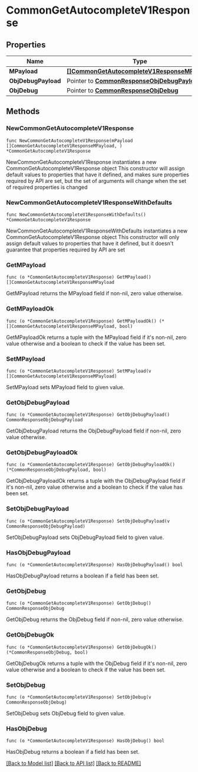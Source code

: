 # CommonGetAutocompleteV1Response

## Properties

Name | Type | Description | Notes
------------ | ------------- | ------------- | -------------
**MPayload** | [**[]CommonGetAutocompleteV1ResponseMPayload**](CommonGetAutocompleteV1ResponseMPayload.md) |  | 
**ObjDebugPayload** | Pointer to [**CommonResponseObjDebugPayload**](CommonResponseObjDebugPayload.md) |  | [optional] 
**ObjDebug** | Pointer to [**CommonResponseObjDebug**](CommonResponseObjDebug.md) |  | [optional] 

## Methods

### NewCommonGetAutocompleteV1Response

`func NewCommonGetAutocompleteV1Response(mPayload []CommonGetAutocompleteV1ResponseMPayload, ) *CommonGetAutocompleteV1Response`

NewCommonGetAutocompleteV1Response instantiates a new CommonGetAutocompleteV1Response object
This constructor will assign default values to properties that have it defined,
and makes sure properties required by API are set, but the set of arguments
will change when the set of required properties is changed

### NewCommonGetAutocompleteV1ResponseWithDefaults

`func NewCommonGetAutocompleteV1ResponseWithDefaults() *CommonGetAutocompleteV1Response`

NewCommonGetAutocompleteV1ResponseWithDefaults instantiates a new CommonGetAutocompleteV1Response object
This constructor will only assign default values to properties that have it defined,
but it doesn't guarantee that properties required by API are set

### GetMPayload

`func (o *CommonGetAutocompleteV1Response) GetMPayload() []CommonGetAutocompleteV1ResponseMPayload`

GetMPayload returns the MPayload field if non-nil, zero value otherwise.

### GetMPayloadOk

`func (o *CommonGetAutocompleteV1Response) GetMPayloadOk() (*[]CommonGetAutocompleteV1ResponseMPayload, bool)`

GetMPayloadOk returns a tuple with the MPayload field if it's non-nil, zero value otherwise
and a boolean to check if the value has been set.

### SetMPayload

`func (o *CommonGetAutocompleteV1Response) SetMPayload(v []CommonGetAutocompleteV1ResponseMPayload)`

SetMPayload sets MPayload field to given value.


### GetObjDebugPayload

`func (o *CommonGetAutocompleteV1Response) GetObjDebugPayload() CommonResponseObjDebugPayload`

GetObjDebugPayload returns the ObjDebugPayload field if non-nil, zero value otherwise.

### GetObjDebugPayloadOk

`func (o *CommonGetAutocompleteV1Response) GetObjDebugPayloadOk() (*CommonResponseObjDebugPayload, bool)`

GetObjDebugPayloadOk returns a tuple with the ObjDebugPayload field if it's non-nil, zero value otherwise
and a boolean to check if the value has been set.

### SetObjDebugPayload

`func (o *CommonGetAutocompleteV1Response) SetObjDebugPayload(v CommonResponseObjDebugPayload)`

SetObjDebugPayload sets ObjDebugPayload field to given value.

### HasObjDebugPayload

`func (o *CommonGetAutocompleteV1Response) HasObjDebugPayload() bool`

HasObjDebugPayload returns a boolean if a field has been set.

### GetObjDebug

`func (o *CommonGetAutocompleteV1Response) GetObjDebug() CommonResponseObjDebug`

GetObjDebug returns the ObjDebug field if non-nil, zero value otherwise.

### GetObjDebugOk

`func (o *CommonGetAutocompleteV1Response) GetObjDebugOk() (*CommonResponseObjDebug, bool)`

GetObjDebugOk returns a tuple with the ObjDebug field if it's non-nil, zero value otherwise
and a boolean to check if the value has been set.

### SetObjDebug

`func (o *CommonGetAutocompleteV1Response) SetObjDebug(v CommonResponseObjDebug)`

SetObjDebug sets ObjDebug field to given value.

### HasObjDebug

`func (o *CommonGetAutocompleteV1Response) HasObjDebug() bool`

HasObjDebug returns a boolean if a field has been set.


[[Back to Model list]](../README.md#documentation-for-models) [[Back to API list]](../README.md#documentation-for-api-endpoints) [[Back to README]](../README.md)


